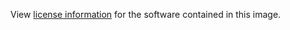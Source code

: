 View [license information](http://web.biicode.com/legal/terms-and-conditions/)
for the software contained in this image.
